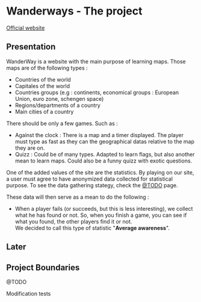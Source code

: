 # Wanderways - The project

[Official website](https://wanderways.io)

## Presentation

<!-- split into sections depending on target version -->

WanderWay is a website with the main purpose of learning maps.
Those maps are of the following types : 

- Countries of the world
- Capitales of the world
- Countries groups (e.g : continents, economical groups : European Union, euro zone, schengen space)
- Regions/departments of a country
- Main cities of a country

There should be only a few games. Such as :

- Against the clock : There is a map and a timer displayed. The player must type as fast as they can the geographical datas relative to the map they are on.
- Quizz : Could be of many types. Adapted to learn flags, but also another mean to learn maps. Could also be a funny quizz with exotic questions.

One of the added values of the site are the statistics.
By playing on our site, a user must agree to have anonymized data collected for statistical purpose.
To see the data gathering stategy, check the [@TODO]() page.

These data will then serve as a mean to do the following :

- When a player fails (or succeeds, but this is less interesting), we collect what he has found or not. So, when you finish a game, you can see if what you found, the other players find it or not.<br>We decided to call this type of statistic "**Average awareness**".

## Later


<!--
@TODO finish translating
- Pour un utilisateur connecté (voir prochaine partie), récupération du temps mis pour finir une carte, et enregistrement de sa victoire ou non. Ainsi que d’autres statistiques mentionnées plus bas

Enfin, un autre aspect sympathique pour ceux qui aiment avoir une trace de ce qu’ils ont réussi ou non, on permet la création de comptes.Avoir un compte permet de :
- Pouvoir mettre des maps en favoris
- Pouvoir mettre des modes de jeux en favoris (intéret limité)
- Avoir un suivi des maps réussis en fonction du mode de jeu (intéret de ne pas avoir OU trop de modes de jeu OU trop de maps, histoire de ne pas donner une impression de submersion (tant qu’à faire, limiter le nombre de mode de jeu est le plus simple et le plus intéressant en terme d’intéret pour le joueur. Quel intéret de faire une cartes sous 30 modes de jeu quand on l’a réussi sous sa version principale)
- Gagner des badges (e.g : “Cocorico” quand le joueur fini la carte france, toutes cartes confondu, ou “Bon joueur” quand le joueur a joué plus de 20 fois)

Le site a une volonté de répondre par avance à des questions qui pourraient se poser. C’est pourquoi il est prévu qu’une page FAQ soit créé. On y expliquerai comment sont choisis les cartes, comment sont décidés ce qu’est un pays ou non, pourquoi tel pays a tel capital (e.g ile bouvet qui n’a pas de capital, a quand même Bouvet en capital, alors que l’ile est completement déserte), ou pourquoi on met israel, ou le sahara occidental (car ONU OU ISO-3166-1)

Il pourrait être judicieux d’avoir une jolie page qui montre les choses à venir (ou pas)À la place de la page qui montre ce qui est à venir, une timeline qui montre comment le projet s’est monté, puis s’est construit dans le tempsEn effet, outre les aspirations de permettres aux gens d’avoir un site pour apprendre les pays, il est aussi dans l’intéret des membres d’avoir un site vitrine pouvant servir d’exemple de réalisation abouti pour un entretien d’embauche.
Pour cela, soit utilisé la page du haut, puis rediriger vers des pages spécialisées pour en savoir plus sur la partie design (comme un site d’hébergement de book), ou la partie code (lien du github et potentiellement un pdf qui explique le projet et le processus de création, ses défauts et qualités) -->

## Project Boundaries

@TODO

Modification tests